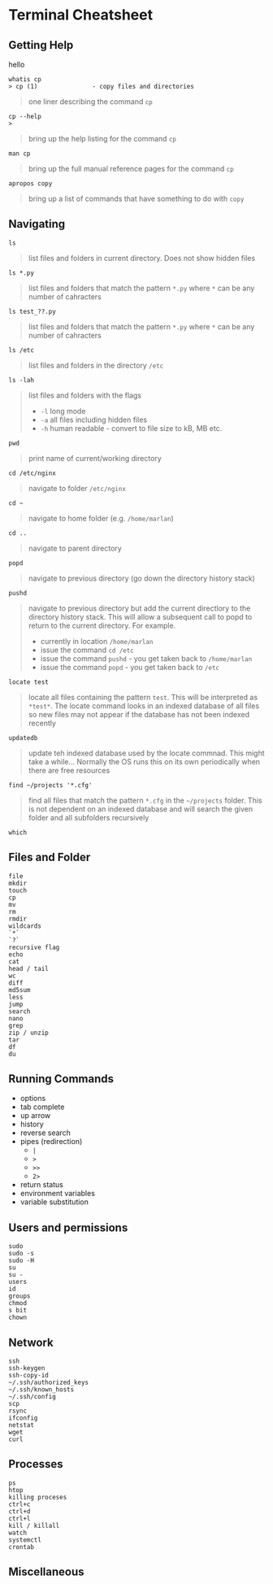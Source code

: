 # Terminal Cheatsheet
## Getting Help
hello

    whatis cp
    > cp (1)               - copy files and directories

> one liner describing the command `cp`

    cp --help
    > 
> bring up the help listing for the command `cp`

    man cp
> bring up the full manual reference pages for the command `cp`

    apropos copy
> bring up a list of commands that have something to do with `copy`

## Navigating

    ls
> list files and folders in current directory. Does not show hidden files

    ls *.py
> list files and folders that match the pattern `*.py` where `*` can be any number of cahracters
> 
    ls test_??.py
> list files and folders that match the pattern `*.py` where `*` can be any number of cahracters

    ls /etc
> list files and folders in the directory `/etc`

    ls -lah
> list files and folders with the flags
> - `-l` long mode
> - `-a` all files including hidden files
> - `-h` human readable - convert to file size to kB, MB etc.

    pwd
> print name of current/working directory

    cd /etc/nginx
> navigate to folder `/etc/nginx`

    cd ~
> navigate to home folder (e.g. `/home/marlan`)

    cd ..
> navigate to parent directory

    popd
> navigate to previous directory (go down the directory history stack)

    pushd
> navigate to previous directory but add the current directlory to the directory history stack. This will allow a subsequent call to popd to return to the current directory. For example.
> - currently in location `/home/marlan`
> - issue the command `cd /etc`
> - issue the command `pushd` - you get taken back to `/home/marlan`
> - issue the command `popd` - you get taken back to `/etc`

    locate test
> locate all files containing the pattern `test`. This will be interpreted as `*test*`. The locate command looks in an indexed database of all files so new files may not appear if the database has not been indexed recently

    updatedb
> update teh indexed database used by the locate commnad. This might take a while... Normally the OS runs this on its own periodically when there are free resources

    find ~/projects '*.cfg'
> find all files that match the pattern `*.cfg` in the `~/projects` folder. This is not dependent on an indexed database and will search the given folder and all subfolders recursively
    
    which 

## Files and Folder

    file
    mkdir
    touch
    cp
    mv
    rm
    rmdir
    wildcards
    `*`
    `?`
    recursive flag
    echo
    cat
    head / tail
    wc
    diff
    md5sum
    less
    jump
    search
    nano
    grep
    zip / unzip
    tar
    df
    du

## Running Commands

- options
- tab complete
- up arrow
- history
- reverse search
- pipes (redirection)
  - `|`
  - `>`
  - `>>`
  - `2>` 
- return status
- environment variables
- variable substitution

## Users and permissions

    sudo
    sudo -s
    sudo -H
    su
    su -
    users
    id
    groups
    chmod
    s bit
    chown

## Network

    ssh
    ssh-keygen
    ssh-copy-id
    ~/.ssh/authorized_keys
    ~/.ssh/known_hosts
    ~/.ssh/config
    scp
    rsync
    ifconfig
    netstat
    wget
    curl



## Processes

    ps
    htop
    killing proceses
    ctrl+c
    ctrl+d
    ctrl+l
    kill / killall
    watch
    systemctl
    crontab

## Miscellaneous
